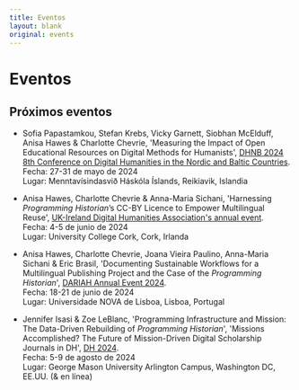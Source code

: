 ```yaml
---
title: Eventos
layout: blank
original: events
---
```


# Eventos

## Próximos eventos    

* Sofia Papastamkou, Stefan Krebs, Vicky Garnett, Siobhan McElduff, Anisa Hawes & Charlotte Chevrie, 'Measuring the Impact of Open Educational Resources on Digital Methods for Humanists', [DHNB 2024 8th Conference on Digital Humanities in the Nordic and Baltic Countries](https://dhnb.eu/conferences/dhnb2024/).   
Fecha: 27-31 de mayo de 2024   
Lugar: Menntavísindasvið Háskóla Íslands, Reikiavik, Islandia   

* Anisa Hawes, Charlotte Chevrie & Anna-Maria Sichani, 'Harnessing _Programming Historian_’s CC-BY Licence to Empower Multilingual Reuse', [UK-Ireland Digital Humanities Association's annual event](https://digitalhumanities-uk-ie.org/2024-annual-event/).   
Fecha: 4-5 de junio de 2024   
Lugar: University College Cork, Cork, Irlanda   

* Anisa Hawes, Charlotte Chevrie, Joana Vieira Paulino, Anna-Maria Sichani & Eric Brasil, 'Documenting Sustainable Workflows for a Multilingual Publishing Project and the Case of the _Programming Historian_', [DARIAH Annual Event 2024](https://annualevent.dariah.eu/).   
Fecha: 18-21 de junio de 2024   
Lugar: Universidade NOVA de Lisboa, Lisboa, Portugal   
   
* Jennifer Isasi & Zoe LeBlanc, 'Programming Infrastructure and Mission: The Data-Driven Rebuilding of _Programming Historian_', 'Missions Accomplished? The Future of Mission-Driven Digital Scholarship Journals in DH', [DH 2024](https://dh2024.adho.org/).    
Fecha: 5-9 de agosto de 2024    
Lugar: George Mason University Arlington Campus, Washington DC, EE.UU. (& en línea)    

